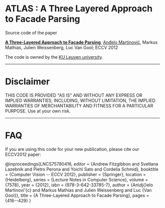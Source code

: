 ATLAS : A Three Layered Approach to Facade Parsing
=================================================================

Source code of the paper

**[A Three-Layered Approach to Facade Parsing](http://homes.esat.kuleuven.be/~amartino/publications/martinovic-eccv2012.pdf)**, [Anđelo Martinović](http://homes.esat.kuleuven.be/~amartino/), Markus Mathias, Julien Weissenberg, Luc Van Gool; ECCV 2012

The code is owned by the [KU Leuven university](https://securewww.esat.kuleuven.be/psi/visics).

-----

Disclaimer
============
THIS CODE IS PROVIDED "AS IS" AND WITHOUT ANY EXPRESS OR IMPLIED WARRANTIES, INCLUDING, WITHOUT LIMITATION, THE IMPLIED WARRANTIES OF MERCHANTABILITY AND FITNESS FOR A PARTICULAR PURPOSE. Use at your own risk.

-----

FAQ
============

If you are using this code for your new publication, please cite our ECCV2012 paper:

@inproceedings{LNCS75780416,
   editor    = {Andrew Fitzgibbon and Svetlana Lazebnik and Pietro Perona and Yoichi Sato and Cordelia Schmid},
   booktitle = {Computer Vision -- ECCV 2012},
   publisher = {Springer},
   location  = {Heidelberg},
   series    = {Lecture Notes in Computer Science},
   volume    = {7578},
   year      = {2012},
   isbn      = {978-3-642-33785-7},
   author    = {An\dj{}elo Martinovi\'{c} and Markus Mathias and Julien Weissenberg and Luc {Van Gool}},
   title     = {A Three-Layered Approach to Facade Parsing},
   pages     = {416--429}
} 